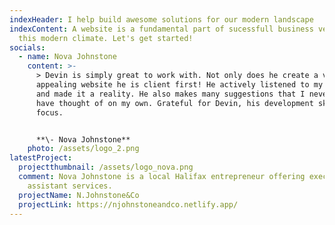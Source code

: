 ```yaml
---
indexHeader: I help build awesome solutions for our modern landscape
indexContent: A website is a fundamental part of sucessfull business venture in
  this modern climate. Let's get started!
socials:
  - name: Nova Johnstone
    content: >-
      > Devin is simply great to work with. Not only does he create a visually
      appealing website he is client first! He actively listened to my vision
      and made it a reality. He also makes many suggestions that I never would
      have thought of on my own. Grateful for Devin, his development skills and
      focus. 


      **\- Nova Johnstone**
    photo: /assets/logo_2.png
latestProject:
  projectthumbnail: /assets/logo_nova.png
  comment: Nova Johnstone is a local Halifax entrepreneur offering executive
    assistant services.
  projectName: N.Johnstone&Co
  projectLink: https://njohnstoneandco.netlify.app/
---
```


<!-- @format -->
